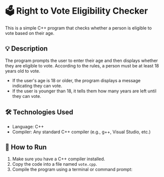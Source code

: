 # 🗳️ Right to Vote Eligibility Checker

This is a simple C++ program that checks whether a person is eligible to vote based on their age.

## 💡 Description

The program prompts the user to enter their age and then displays whether they are eligible to vote. According to the rules, a person must be at least 18 years old to vote.

- If the user's age is 18 or older, the program displays a message indicating they can vote.
- If the user is younger than 18, it tells them how many years are left until they can vote.

## 🛠️ Technologies Used

- Language: C++
- Compiler: Any standard C++ compiler (e.g., g++, Visual Studio, etc.)

## 🚀 How to Run

1. Make sure you have a C++ compiler installed.
2. Copy the code into a file named `vote.cpp`.
3. Compile the program using a terminal or command prompt:

